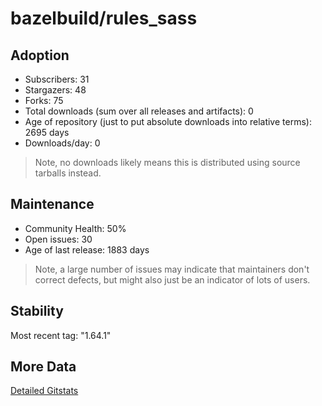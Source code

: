 # bazelbuild/rules_sass

## Adoption

- Subscribers: 31
- Stargazers: 48
- Forks: 75
- Total downloads (sum over all releases and artifacts): 0
- Age of repository (just to put absolute downloads into relative terms): 2695 days
- Downloads/day: 0

> Note, no downloads likely means this is distributed using source tarballs instead.

## Maintenance

- Community Health: 50%
- Open issues: 30
- Age of last release: 1883 days

> Note, a large number of issues may indicate that maintainers don't correct defects, but might also
> just be an indicator of lots of users.

## Stability

Most recent tag: "1.64.1"

## More Data

[Detailed Gitstats](/bazel-catalog/gitstats/bazelbuild/rules_sass)


